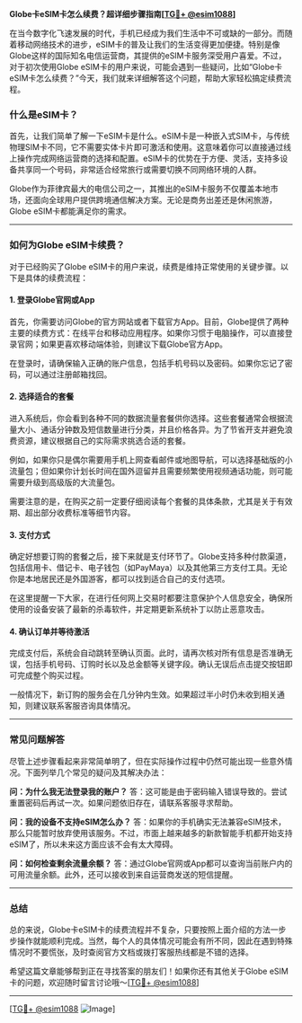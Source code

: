 **Globe卡eSIM卡怎么续费？超详细步骤指南[[TG💪+ @esim1088](https://t.me/s/esim1088)]**

在当今数字化飞速发展的时代，手机已经成为我们生活中不可或缺的一部分。而随着移动网络技术的进步，eSIM卡的普及让我们的生活变得更加便捷。特别是像Globe这样的国际知名电信运营商，其提供的eSIM卡服务深受用户喜爱。不过，对于初次使用Globe eSIM卡的用户来说，可能会遇到一些疑问，比如“Globe卡eSIM卡怎么续费？”今天，我们就来详细解答这个问题，帮助大家轻松搞定续费流程。

### 什么是eSIM卡？

首先，让我们简单了解一下eSIM卡是什么。eSIM卡是一种嵌入式SIM卡，与传统物理SIM卡不同，它不需要实体卡片即可激活和使用。这意味着你可以直接通过线上操作完成网络运营商的选择和配置。eSIM卡的优势在于方便、灵活，支持多设备共享同一个号码，非常适合经常旅行或需要切换不同网络环境的人群。

Globe作为菲律宾最大的电信公司之一，其推出的eSIM卡服务不仅覆盖本地市场，还面向全球用户提供跨境通信解决方案。无论是商务出差还是休闲旅游，Globe eSIM卡都能满足你的需求。

---

### 如何为Globe eSIM卡续费？

对于已经购买了Globe eSIM卡的用户来说，续费是维持正常使用的关键步骤。以下是具体的续费流程：

#### 1. 登录Globe官网或App

首先，你需要访问Globe的官方网站或者下载官方App。目前，Globe提供了两种主要的续费方式：在线平台和移动应用程序。如果你习惯于电脑操作，可以直接登录官网；如果更喜欢移动端体验，则建议下载Globe官方App。

在登录时，请确保输入正确的账户信息，包括手机号码以及密码。如果你忘记了密码，可以通过注册邮箱找回。

#### 2. 选择适合的套餐

进入系统后，你会看到各种不同的数据流量套餐供你选择。这些套餐通常会根据流量大小、通话分钟数及短信数量进行分类，并且价格各异。为了节省开支并避免浪费资源，建议根据自己的实际需求挑选合适的套餐。

例如，如果你只是偶尔需要用手机上网查看邮件或地图导航，可以选择基础版的小流量包；但如果你计划长时间在国外逗留并且需要频繁使用视频通话功能，则可能需要升级到高级版的大流量包。

需要注意的是，在购买之前一定要仔细阅读每个套餐的具体条款，尤其是关于有效期、超出部分收费标准等细节内容。

#### 3. 支付方式

确定好想要订购的套餐之后，接下来就是支付环节了。Globe支持多种付款渠道，包括信用卡、借记卡、电子钱包（如PayMaya）以及其他第三方支付工具。无论你是本地居民还是外国游客，都可以找到适合自己的支付选项。

在这里提醒一下大家，在进行任何网上交易时都要注意保护个人信息安全，确保所使用的设备安装了最新的杀毒软件，并定期更新系统补丁以防止恶意攻击。

#### 4. 确认订单并等待激活

完成支付后，系统会自动跳转至确认页面。此时，请再次核对所有信息是否准确无误，包括手机号码、订购时长以及总金额等关键字段。确认无误后点击提交按钮即可完成整个购买过程。

一般情况下，新订购的服务会在几分钟内生效。如果超过半小时仍未收到相关通知，则建议联系客服咨询具体情况。

---

### 常见问题解答

尽管上述步骤看起来非常简单明了，但在实际操作过程中仍然可能出现一些意外情况。下面列举几个常见的疑问及其解决办法：

**问：为什么我无法登录我的账户？**
答：这可能是由于密码输入错误导致的。尝试重置密码后再试一次。如果问题依旧存在，请联系客服寻求帮助。

**问：我的设备不支持eSIM怎么办？**
答：如果你的手机确实无法兼容eSIM技术，那么只能暂时放弃使用该服务。不过，市面上越来越多的新款智能手机都开始支持eSIM了，所以未来这方面应该不会有太大障碍。

**问：如何检查剩余流量余额？**
答：通过Globe官网或App都可以查询当前账户内的可用流量余额。此外，还可以接收到来自运营商发送的短信提醒。

---

### 总结

总的来说，Globe卡eSIM卡的续费流程并不复杂，只要按照上面介绍的方法一步步操作就能顺利完成。当然，每个人的具体情况可能会有所不同，因此在遇到特殊情况时不要慌张，及时查阅官方文档或拨打客服热线都是不错的选择。

希望这篇文章能够帮到正在寻找答案的朋友们！如果你还有其他关于Globe eSIM卡的问题，欢迎随时留言讨论哦～[[TG💪+ @esim1088](https://t.me/s/esim1088)]

---

[[TG💪+ @esim1088](https://t.me/s/esim1088) ![Image](https://i.postimg.cc/4NQfJmqS/Snipaste-2025-05-13-00-14-12.png)]